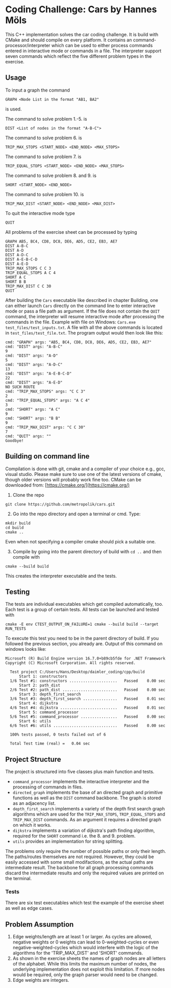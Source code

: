 # Coding Challenge: Cars by Hannes Möls

This C++ implementation solves the car coding challenge. It is build with CMake and should compile on every platform. It contains an command-processor/interpreter which can be used to either process commands entered in interactive mode or commands in a file.
The interpreter support seven commands which reflect the five different problem types in the exercise.

## Usage
To input a graph the command
```
GRAPH <Node List in the format "AB1, BA2"
```
is used.

The command to solve problem 1.-5. is
```
DIST <List of nodes in the format "A-B-C">
```

The command to solve problem 6. is
```
TRIP_MAX_STOPS <START_NODE> <END_NODE> <MAX_STOPS>
```

The command to solve problem 7. is
```
TRIP_EQUAL_STOPS <START_NODE> <END_NODE> <MAX_STOPS>
```

The command to solve problem 8. and 9. is
```
SHORT <START_NODE> <END_NODE>
```

The command to solve problem 10. is
```
TRIP_MAX_DIST <START_NODE> <END_NODE> <MAX_DIST>
```

To quit the interactive mode type
```
QUIT
```

All problems of the exercise sheet can be processed by typing
```
GRAPH AB5, BC4, CD8, DC8, DE6, AD5, CE2, EB3, AE7
DIST A-B-C
DIST A-D
DIST A-D-C
DIST A-E-B-C-D
DIST A-E-D
TRIP_MAX_STOPS C C 3
TRIP_EQUAL_STOPS A C 4
SHORT A C
SHORT B B
TRIP_MAX_DIST C C 30
QUIT
```

After building the `Cars` executable like described in chapter Building, one can either launch `Cars` directly on the command line to enter interactive mode or pass a file path as argument.
If the file does not contain the `QUIT` command, the interpreter will resume interactive mode after processing the commands in the file.
Example with file on Windows: `Cars.exe test_files/test_inputs.txt`. A file with all the above commands is located in `test_files/test_file.txt`.
The program output would then look like this:
```
cmd: "GRAPH" args: "AB5, BC4, CD8, DC8, DE6, AD5, CE2, EB3, AE7"
cmd: "DIST" args: "A-B-C"
9
cmd: "DIST" args: "A-D"
5
cmd: "DIST" args: "A-D-C"
13
cmd: "DIST" args: "A-E-B-C-D"
22
cmd: "DIST" args: "A-E-D"
NO SUCH ROUTE
cmd: "TRIP_MAX_STOPS" args: "C C 3"
2
cmd: "TRIP_EQUAL_STOPS" args: "A C 4"
3
cmd: "SHORT" args: "A C"
9
cmd: "SHORT" args: "B B"
9
cmd: "TRIP_MAX_DIST" args: "C C 30"
7
cmd: "QUIT" args: ""
Goodbye!
```

## Building on command line
Compilation is done with git, cmake and a compiler of your choice e.g., gcc, visual studio. Please make sure to use one of the latest versions of cmake, though older versions will probably work fine too.
CMake can be downloaded from: [https://cmake.org/](https://cmake.org/)
1. Clone the repo
```
git clone https://github.com/metropolik/cars.git
```

2. Go into the repo directory and open a terminal or cmd. Type:
```
mkdir build
cd build
cmake ..
```
Even when not specifying a compiler cmake should pick a suitable one.

3. Compile by going into the parent directory of build with `cd ..` and then compile with
```
cmake --build build
```
This creates the interpreter executable and the tests. 

## Testing
The tests are individual executables which get compiled automatically, too. Each test is a group of certain tests. All tests can be launched and tested with
```
cmake -E env CTEST_OUTPUT_ON_FAILURE=1 cmake --build build --target RUN_TESTS
```
To execute this test you need to be in the parent directory of build. If you followed the previous section, you already are.
Output of this command on windows looks like:
```
Microsoft (R) Build Engine version 16.7.0+b89cb5fde for .NET Framework   
Copyright (C) Microsoft Corporation. All rights reserved.                
                                                                         
  Test project C:/Users/Hans/Desktop/daimler_coding/cpp/build            
      Start 1: constructors                                              
  1/6 Test #1: constructors .....................   Passed    0.00 sec   
      Start 2: path_dist                                                 
  2/6 Test #2: path_dist ........................   Passed    0.00 sec   
      Start 3: depth_first_search                                        
  3/6 Test #3: depth_first_search ...............   Passed    0.01 sec   
      Start 4: dijkstra                                                  
  4/6 Test #4: dijkstra .........................   Passed    0.01 sec   
      Start 5: command_processor                                         
  5/6 Test #5: command_processor ................   Passed    0.00 sec   
      Start 6: utils                                                     
  6/6 Test #6: utils ............................   Passed    0.00 sec   
                                                                         
  100% tests passed, 0 tests failed out of 6                             
                                                                         
  Total Test time (real) =   0.04 sec                                    
```

## Project Structure
The project is structured into five classes plus main function and tests.
* `command_processor` implements the interactive interpreter and the processing of commands in files.
* `directed_graph` implements the base of an directed graph and primitive functions as well as the `DIST` command backbone. The graph is stored as an adjacency list.
* `depth_first_search` implements a variety of the depth first search graph algorithms which are used for the `TRIP_MAX_STOPS`, `TRIP_EQUAL_STOPS` and `TRIP_MAX_DIST` commands. As an argument it requires a directed graph on which it works.
* `dijkstra` implements a variation of dijkstra's path finding algorithm, required for the `SHORT` command i.e. the 8. and 9. problem.
* `utils` provides an implementation for string splitting.

The problems only require the number of possible paths or only their length. The paths/routes themselves are not required. However, they could be easily accessed with some small modifactions, as the actual paths are intermediate result.
The backbone for all graph processing commands discard the intermediate results and only the required values are printed on the terminal.

### Tests
There are six test executables which test the example of the exercise sheet as well as edge cases.

## Problem Assumption
1. Edge weights/length are at least 1 or larger. As cycles are allowed, negative weights or 0 weights can lead to 0-weighted-cycles or even negative-weighted-cycles which would interfere with the logic of the algorithms for the 'TRIP_MAX_DIST' and 'SHORT' commands.
2. As shown in the exercise sheets the names of graph nodes are all letters of the alphabet. While this limits the maximum number of nodes, the underlying implementation does not exploit this limitation. If more nodes would be required, only the graph parser would need to be changed.
3. Edge weights are integers.



